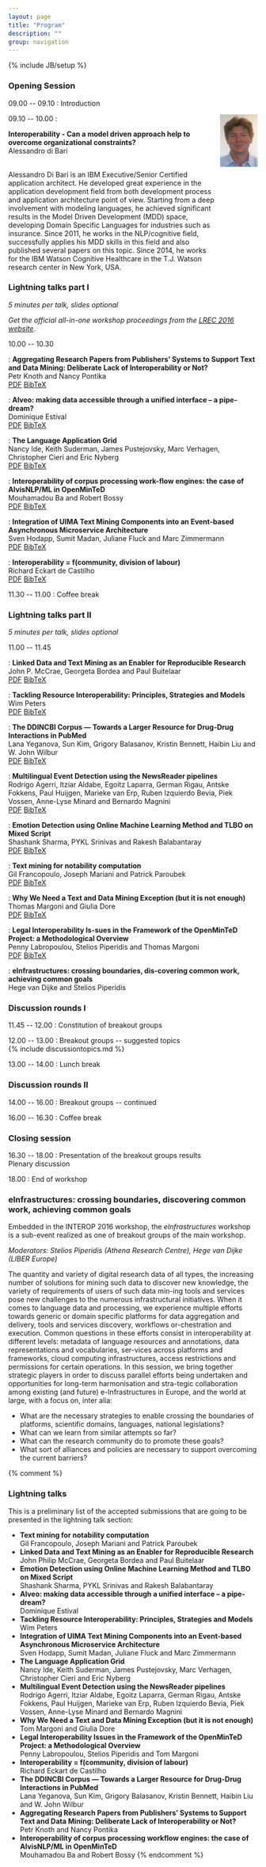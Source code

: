 ```yaml
---
layout: page
title: "Program"
description: ""
group: navigation
---
```

{% include JB/setup %}

### Opening Session

09.00 -- 09.10
: Introduction

09.10 -- 10.00
: <img style="width: 15%; float: right; margin-left: 1em;" src="assets/fotoAle2.jpg"/>

<div style="width: 83%">
<b>Interoperability - Can a model driven approach help to overcome organizational constraints?</b><br/>Alessandro di Bari

<p><br/>Alessandro Di Bari is an IBM Executive/Senior Certified application architect.
He developed great experience in the application development field from both development process and application architecture point of view.
Starting from a deep involvement with modeling languages, he achieved significant results in the Model Driven Development (MDD) space, developing Domain Specific Languages for industries such as insurance. 
Since 2011, he works in the NLP/cognitive field, successfully applies his MDD skills in this field and also published several papers on this topic.
Since 2014, he works for the IBM Watson Cognitive Healthcare in the T.J. Watson research center in New York, USA.</p>
</div>

### Lightning talks part I

*5 minutes per talk, slides optional*

*Get the official all-in-one workshop proceedings from the [LREC 2016 website](http://www.lrec-conf.org/proceedings/lrec2016/workshops/LREC2016Workshop-INTEROP_Proceedings.pdf)*.

10.00 -- 10.30

: **Aggregating Research Papers from Publishers’ Systems to Support Text and Data Mining: Deliberate Lack of Interoperability or Not?**<br/> Petr Knoth and Nancy Pontika<br/>[PDF](pdf/INTEROP-1.pdf) [BibTeX](pdf/INTEROP-1.bib)

: **Alveo: making data accessible through a unified interface – a pipe-dream?**<br/>Dominique Estival<br/>[PDF](pdf/INTEROP-2.pdf) [BibTeX](pdf/INTEROP-2.bib)

: **The Language Application Grid**<br/>Nancy Ide, Keith Suderman, James Pustejovsky, Marc Verhagen, Christopher Cieri and Eric Nyberg<br/>[PDF](pdf/INTEROP-3.pdf) [BibTeX](pdf/INTEROP-3.bib)

: **Interoperability of corpus processing work-flow engines: the case of AlvisNLP/ML in OpenMinTeD**<br/>Mouhamadou Ba and Robert Bossy<br/>[PDF](pdf/INTEROP-4.pdf) [BibTeX](pdf/INTEROP-4.bib)

: **Integration of UIMA Text Mining Components into an Event-based Asynchronous Microservice Architecture**<br/>Sven Hodapp, Sumit Madan, Juliane Fluck and Marc Zimmermann<br/>[PDF](pdf/INTEROP-5.pdf) [BibTeX](pdf/INTEROP-5.bib)

: **Interoperability = f(community, division of labour)**<br/>Richard Eckart de Castilho<br/>[PDF](pdf/INTEROP-6.pdf) [BibTeX](pdf/INTEROP-6.bib)

11.30 -- 11.00
: Coffee break

### Lightning talks part II

*5 minutes per talk, slides optional*

11.00 -- 11.45

: **Linked Data and Text Mining as an Enabler for Reproducible Research**<br/>John P. McCrae, Georgeta Bordea and Paul Buitelaar<br/>[PDF](pdf/INTEROP-7.pdf) [BibTeX](pdf/INTEROP-7.bib)

: **Tackling Resource Interoperability: Principles, Strategies and Models**<br/>Wim Peters<br/>[PDF](pdf/INTEROP-8.pdf) [BibTeX](pdf/INTEROP-8.bib)

: **The DDINCBI Corpus — Towards a Larger Resource for Drug-Drug Interactions in PubMed**<br/>Lana Yeganova, Sun Kim, Grigory Balasanov, Kristin Bennett, Haibin Liu and W. John Wilbur<br/>[PDF](pdf/INTEROP-9.pdf) [BibTeX](pdf/INTEROP-9.bib)

: **Multilingual Event Detection using the NewsReader pipelines**<br/>Rodrigo Agerri, Itziar Aldabe, Egoitz Laparra, German Rigau, Antske Fokkens, Paul Huijgen, Marieke van Erp, Ruben Izquierdo Bevia, Piek Vossen, Anne-Lyse Minard and Bernardo Magnini<br/>[PDF](pdf/INTEROP-10.pdf) [BibTeX](pdf/INTEROP-10.bib)

: **Emotion Detection using Online Machine Learning Method and TLBO on Mixed Script**<br/>Shashank Sharma, PYKL Srinivas and Rakesh Balabantaray<br/>[PDF](pdf/INTEROP-11.pdf) [BibTeX](pdf/INTEROP-11.bib)

: **Text mining for notability computation**<br/>Gil Francopoulo, Joseph Mariani and Patrick Paroubek<br/>[PDF](pdf/INTEROP-12.pdf) [BibTeX](pdf/INTEROP-12.bib)

: **Why We Need a Text and Data Mining Exception (but it is not enough)**<br/>Thomas Margoni and Giulia Dore<br/>[PDF](pdf/INTEROP-13.pdf) [BibTeX](pdf/INTEROP-13.bib)

: **Legal Interoperability Is-sues in the Framework of the OpenMinTeD Project: a Methodological Overview**<br/>Penny Labropoulou, Stelios Piperidis and Thomas Margoni<br/>[PDF](pdf/INTEROP-14.pdf) [BibTeX](pdf/INTEROP-14.bib)

: **eInfrastructures: crossing boundaries, dis-covering common work, achieving common goals**<br/>Hege van Dijke and Stelios Piperidis

### Discussion rounds I

11.45 -- 12.00
: Constitution of breakout groups

12.00 -- 13.00
: Breakout groups -- suggested topics<br/>{% include discussiontopics.md %}

13.00 -- 14.00
: Lunch break

### Discussion rounds II

14.00 -- 16.00
: Breakout groups -- continued

16.00 -- 16.30
: Coffee break

### Closing session

16.30 -- 18.00
: Presentation of the breakout groups results<br/>Plenary discussion

18.00
: End of workshop

### eInfrastructures: crossing boundaries, discovering common work, achieving common goals

Embedded in the INTEROP 2016 workshop, the *eInfrastructures* workshop is a sub-event realized as one of breakout groups of the main workshop.

*Moderators: Stelios Piperidis (Athena Research Centre), Hege van Dijke (LIBER Europe)*

The quantity and variety of digital research data of all types, the increasing number of solutions for mining such data to discover new knowledge, the variety of requirements of users of such data min-ing tools and services pose new challenges to the numerous infrastructural initiatives. When it comes to language data and processing, we experience multiple efforts towards generic or domain specific platforms for data aggregation and delivery, tools and services discovery, workflows or-chestration and execution. Common questions in these efforts consist in interoperability at different levels: metadata of language resources and annotations, data representations and vocabularies, ser-vices across platforms and frameworks, cloud computing infrastructures, access restrictions and permissions for certain operations. In this session, we bring together strategic players in order to discuss parallel efforts being undertaken and opportunities for long-term harmonisation and stra-tegic collaboration among existing (and future) e-Infrastructures in Europe, and the world at large, with a focus on, inter alia:

- What are the necessary strategies to enable crossing the boundaries of platforms, scientific domains, languages, national legislations?
- What can we learn from similar attempts so far?
- What can the research community do to promote these goals?
- What sort of alliances and policies are necessary to support overcoming the current barriers?


{% comment %}
### Lightning talks

This is a preliminary list of the accepted submissions that are going to be presented in the lightning talk section:

* **Text mining for notability computation** <br/> Gil Francopoulo, Joseph Mariani and Patrick Paroubek
* **Linked Data and Text Mining as an Enabler for Reproducible Research**  <br/> John Philip McCrae, Georgeta Bordea and Paul Buitelaar
* **Emotion Detection using Online Machine Learning Method and TLBO on Mixed Script** <br/> Shashank Sharma, PYKL Srinivas and Rakesh Balabantaray
* **Alveo: making data accessible through a unified interface – a pipe-dream?** <br/> Dominique Estival
* **Tackling Resource Interoperability: Principles, Strategies and Models** <br/> Wim Peters
* **Integration of UIMA Text Mining Components into an Event-based Asynchronous Microservice Architecture** <br/> Sven Hodapp, Sumit Madan, Juliane Fluck and Marc Zimmermann 
* **The Language Application Grid** <br/> Nancy Ide, Keith Suderman, James Pustejovsky, Marc Verhagen, Christopher Cieri and Eric Nyberg 
* **Multilingual Event Detection using the NewsReader pipelines** <br/> Rodrigo Agerri, Itziar Aldabe, Egoitz Laparra, German Rigau, Antske Fokkens, Paul Huijgen, Marieke van Erp, Ruben Izquierdo Bevia, Piek Vossen, Anne-Lyse Minard and Bernardo Magnini 
* **Why We Need a Text and Data Mining Exception (but it is not enough)** <br/> Tom Margoni and Giulia Dore
* **Legal Interoperability Issues in the Framework of the OpenMinTeD Project: a Methodological Overview** <br/> Penny Labropoulou, Stelios Piperidis and Tom Margoni
* **Interoperability = f(community, division of labour)** <br/> Richard Eckart de Castilho
* **The DDINCBI Corpus — Towards a Larger Resource for Drug-Drug Interactions in PubMed** <br/> Lana Yeganova, Sun Kim, Grigory Balasanov, Kristin Bennett, Haibin Liu and W. John Wilbur 
* **Aggregating Research Papers from Publishers’ Systems to Support Text and Data Mining: Deliberate Lack of Interoperability or Not?** <br/> Petr Knoth and Nancy Pontika
* **Interoperability of corpus processing workflow engines: the case of AlvisNLP/ML in OpenMinTeD** <br/> Mouhamadou Ba and Robert Bossy
{% endcomment %}


